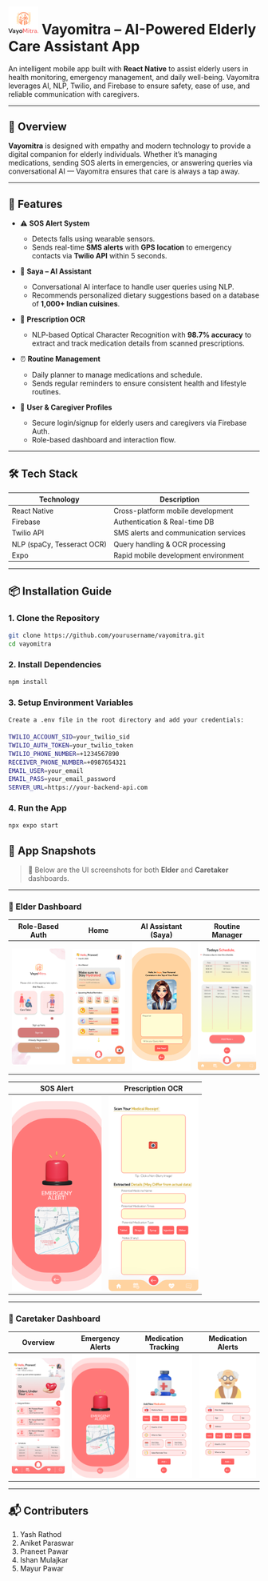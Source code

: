 # <img src="screenshots/logo.png" alt="Vayomitra Logo" width="60"/> Vayomitra – AI-Powered Elderly Care Assistant App


An intelligent mobile app built with **React Native** to assist elderly users in health monitoring, emergency management, and daily well-being. Vayomitra leverages AI, NLP, Twilio, and Firebase to ensure safety, ease of use, and reliable communication with caregivers.

---

## 📱 Overview

**Vayomitra** is designed with empathy and modern technology to provide a digital companion for elderly individuals. Whether it’s managing medications, sending SOS alerts in emergencies, or answering queries via conversational AI — Vayomitra ensures that care is always a tap away.

---

## 🚀 Features

- ⚠️ **SOS Alert System**
  - Detects falls using wearable sensors.
  - Sends real-time **SMS alerts** with **GPS location** to emergency contacts via **Twilio API** within 5 seconds.

- 🧠 **Saya – AI Assistant**
  - Conversational AI interface to handle user queries using NLP.
  - Recommends personalized dietary suggestions based on a database of **1,000+ Indian cuisines**.

- 📸 **Prescription OCR**
  - NLP-based Optical Character Recognition with **98.7% accuracy** to extract and track medication details from scanned prescriptions.

- ⏰ **Routine Management**
  - Daily planner to manage medications and schedule.
  - Sends regular reminders to ensure consistent health and lifestyle routines.

- 🔐 **User & Caregiver Profiles**
  - Secure login/signup for elderly users and caregivers via Firebase Auth.
  - Role-based dashboard and interaction flow.

---

## 🛠️ Tech Stack

| Technology      | Description                            |
|----------------|----------------------------------------|
| React Native    | Cross-platform mobile development      |
| Firebase        | Authentication & Real-time DB          |
| Twilio API      | SMS alerts and communication services  |
| NLP (spaCy, Tesseract OCR) | Query handling & OCR processing     |
| Expo            | Rapid mobile development environment   |

---

## 📦 Installation Guide

### 1. Clone the Repository

```bash
git clone https://github.com/yourusername/vayomitra.git
cd vayomitra
```

### 2. Install Dependencies
```bash 
npm install

```
### 3. Setup Environment Variables
```bash
Create a .env file in the root directory and add your credentials:

TWILIO_ACCOUNT_SID=your_twilio_sid
TWILIO_AUTH_TOKEN=your_twilio_token
TWILIO_PHONE_NUMBER=+1234567890
RECEIVER_PHONE_NUMBER=+0987654321
EMAIL_USER=your_email
EMAIL_PASS=your_email_password
SERVER_URL=https://your-backend-api.com
```

### 4. Run the App
```bash
npx expo start
```
## 📸 App Snapshots

> 📍 Below are the UI screenshots for both **Elder** and **Caretaker** dashboards.


---

### 🧓 Elder Dashboard

|Role-Based Auth| Home | AI Assistant (Saya) | Routine Manager |
|---------------|------|-------------------- |-----------------|
|<img src="screenshots/role_signup.png" width="180"/>| <img src="screenshots/elder_home.png" width="180"/> | <img src="screenshots/saya.png" width="180"/> | <img src="screenshots/routine.png" width="180"/> |

| SOS Alert | Prescription OCR |
|----------|-------------------|
| <img src="screenshots/sos.png" width="180"/> | <img src="screenshots/elder_ocr.png" width="180"/> |

---

### 👥 Caretaker Dashboard

| Overview | Emergency Alerts | Medication Tracking |Medication Alerts|
|----------|------------------|---------------------|-----------------|
| <img src="screenshots/care_home.png" width="180"/> | <img src="screenshots/sos.png" width="180"/> | <img src="screenshots/medication.png" width="180"/> |<img src="screenshots/elders.png" width="180"/> |<img src="screenshots/remainder.png" width="180"/> |


---


## 📬 Contributers
1. Yash Rathod
2. Aniket Paraswar
3. Praneet Pawar
4. Ishan Mulajkar
5. Mayur Pawar

